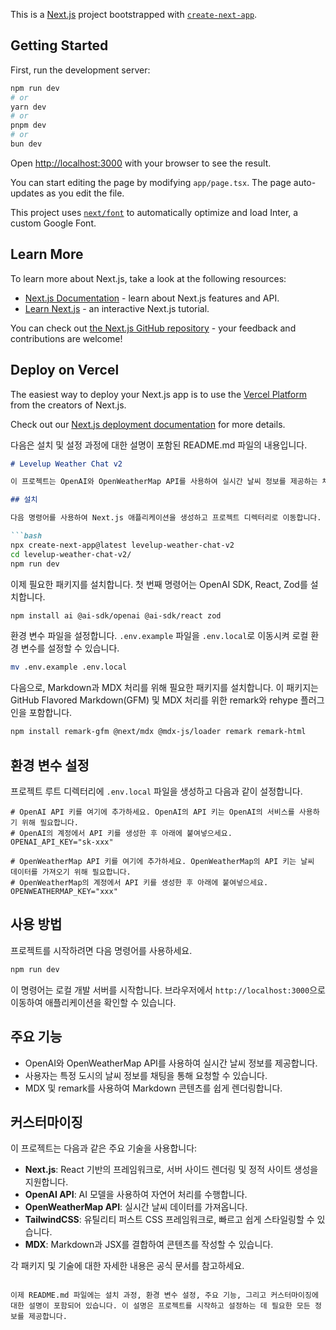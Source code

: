 This is a [Next.js](https://nextjs.org/) project bootstrapped with [`create-next-app`](https://github.com/vercel/next.js/tree/canary/packages/create-next-app).

## Getting Started

First, run the development server:

```bash
npm run dev
# or
yarn dev
# or
pnpm dev
# or
bun dev
```

Open [http://localhost:3000](http://localhost:3000) with your browser to see the result.

You can start editing the page by modifying `app/page.tsx`. The page auto-updates as you edit the file.

This project uses [`next/font`](https://nextjs.org/docs/basic-features/font-optimization) to automatically optimize and load Inter, a custom Google Font.

## Learn More

To learn more about Next.js, take a look at the following resources:

- [Next.js Documentation](https://nextjs.org/docs) - learn about Next.js features and API.
- [Learn Next.js](https://nextjs.org/learn) - an interactive Next.js tutorial.

You can check out [the Next.js GitHub repository](https://github.com/vercel/next.js/) - your feedback and contributions are welcome!

## Deploy on Vercel

The easiest way to deploy your Next.js app is to use the [Vercel Platform](https://vercel.com/new?utm_medium=default-template&filter=next.js&utm_source=create-next-app&utm_campaign=create-next-app-readme) from the creators of Next.js.

Check out our [Next.js deployment documentation](https://nextjs.org/docs/deployment) for more details.


다음은 설치 및 설정 과정에 대한 설명이 포함된 README.md 파일의 내용입니다.

```markdown
# Levelup Weather Chat v2

이 프로젝트는 OpenAI와 OpenWeatherMap API를 사용하여 실시간 날씨 정보를 제공하는 채팅 애플리케이션입니다.

## 설치

다음 명령어를 사용하여 Next.js 애플리케이션을 생성하고 프로젝트 디렉터리로 이동합니다.

```bash
npx create-next-app@latest levelup-weather-chat-v2
cd levelup-weather-chat-v2/
npm run dev
```

이제 필요한 패키지를 설치합니다. 첫 번째 명령어는 OpenAI SDK, React, Zod를 설치합니다.

```bash
npm install ai @ai-sdk/openai @ai-sdk/react zod
```

환경 변수 파일을 설정합니다. `.env.example` 파일을 `.env.local`로 이동시켜 로컬 환경 변수를 설정할 수 있습니다.

```bash
mv .env.example .env.local
```

다음으로, Markdown과 MDX 처리를 위해 필요한 패키지를 설치합니다. 이 패키지는 GitHub Flavored Markdown(GFM) 및 MDX 처리를 위한 remark와 rehype 플러그인을 포함합니다.

```bash
npm install remark-gfm @next/mdx @mdx-js/loader remark remark-html
```

## 환경 변수 설정

프로젝트 루트 디렉터리에 `.env.local` 파일을 생성하고 다음과 같이 설정합니다.

```env
# OpenAI API 키를 여기에 추가하세요. OpenAI의 API 키는 OpenAI의 서비스를 사용하기 위해 필요합니다.
# OpenAI의 계정에서 API 키를 생성한 후 아래에 붙여넣으세요.
OPENAI_API_KEY="sk-xxx"

# OpenWeatherMap API 키를 여기에 추가하세요. OpenWeatherMap의 API 키는 날씨 데이터를 가져오기 위해 필요합니다.
# OpenWeatherMap의 계정에서 API 키를 생성한 후 아래에 붙여넣으세요.
OPENWEATHERMAP_KEY="xxx"
```

## 사용 방법

프로젝트를 시작하려면 다음 명령어를 사용하세요.

```bash
npm run dev
```

이 명령어는 로컬 개발 서버를 시작합니다. 브라우저에서 `http://localhost:3000`으로 이동하여 애플리케이션을 확인할 수 있습니다.

## 주요 기능

- OpenAI와 OpenWeatherMap API를 사용하여 실시간 날씨 정보를 제공합니다.
- 사용자는 특정 도시의 날씨 정보를 채팅을 통해 요청할 수 있습니다.
- MDX 및 remark를 사용하여 Markdown 콘텐츠를 쉽게 렌더링합니다.

## 커스터마이징

이 프로젝트는 다음과 같은 주요 기술을 사용합니다:

- **Next.js**: React 기반의 프레임워크로, 서버 사이드 렌더링 및 정적 사이트 생성을 지원합니다.
- **OpenAI API**: AI 모델을 사용하여 자연어 처리를 수행합니다.
- **OpenWeatherMap API**: 실시간 날씨 데이터를 가져옵니다.
- **TailwindCSS**: 유틸리티 퍼스트 CSS 프레임워크로, 빠르고 쉽게 스타일링할 수 있습니다.
- **MDX**: Markdown과 JSX를 결합하여 콘텐츠를 작성할 수 있습니다.

각 패키지 및 기술에 대한 자세한 내용은 공식 문서를 참고하세요.
```

이제 README.md 파일에는 설치 과정, 환경 변수 설정, 주요 기능, 그리고 커스터마이징에 대한 설명이 포함되어 있습니다. 이 설명은 프로젝트를 시작하고 설정하는 데 필요한 모든 정보를 제공합니다.
